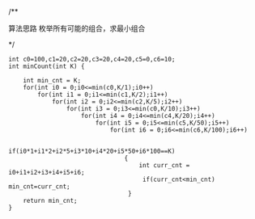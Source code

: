 /**

算法思路
 枚举所有可能的组合，求最小组合 

*/ 

	int c0=100,c1=20,c2=20,c3=20,c4=20,c5=0,c6=10; 
	int minCount(int K) {
		
		int min_cnt = K; 
		for(int i0 = 0;i0<=min(c0,K/1);i0++)
			for(int i1 = 0;i1<=min(c1,K/2);i1++)
				for(int i2 = 0;i2<=min(c2,K/5);i2++)	
        			for(int i3 = 0;i3<=min(c0,K/10);i3++)
						for(int i4 = 0;i4<=min(c4,K/20);i4++)
							for(int i5 = 0;i5<=min(c5,K/50);i5++)	
        						for(int i6 = 0;i6<=min(c6,K/100);i6++)	
 
 									if(i0*1+i1*2+i2*5+i3*10+i4*20+i5*50+i6*100==K)
 									{
 										int curr_cnt = i0+i1+i2+i3+i4+i5+i6;
										 if(curr_cnt<min_cnt) min_cnt=curr_cnt; 
									 }
		return min_cnt;
    }